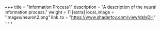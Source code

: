 +++
title = "Information Process1"
description = "A description of the neural information process."
weight = 11
[extra]
local_image = "images/neuron2.png"
link_to = "https://www.shadertoy.com/view/dslyDH"
+++